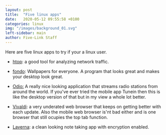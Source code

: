 ```yaml
---
layout: post
title:  "Five linux apps"
date:   2020-05-12 09:55:58 +0100
categories: linux
img: "/images/background_01.svg"
left-sidebar: main
author: Five-Link Staff
---
```



Here are five linux apps to try if your a linux user.

- <a href="https://hisham.hm/htop/" target="_blank">htop</a>: a good tool for analyzing network traffic.

- <a href="https://github.com/calo001/fondo" target="_blank">fondo</a>: Wallpapers for everyone. A program that
      looks great and makes your desktop look great.
    
- <a href="https://www.odio.io" target="_blank">
        Odio:</a> A really nice looking application that streams radio stations from around the world. If you've ever tried the
      mobile app Tunein then this is like the desktop version of that but in my view a whole lot better.
  
- <a href="https://vivaldi.com/features/#pk_campaign=sd&pk_kwd=features-en-gb" target="_blank">Vivaldi</a>: a very
      underated web browser that keeps on getting better with each update. Also the mobile web browser is'nt bad either
      and is one browser that still ocupies the top tab function.

- <a href="https://laverna.cc" target="_blank">Laverna</a>: a clean looking note taking app with encryption enabled.

